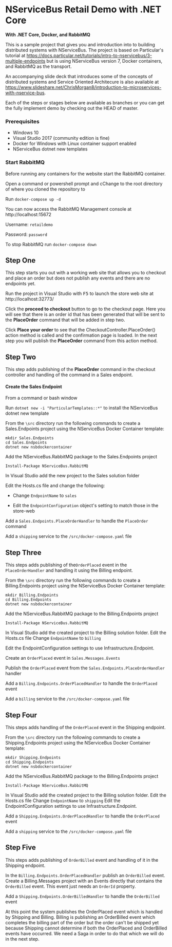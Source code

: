 # NServiceBus Retail Demo with .NET Core
**With .NET Core, Docker, and RabbitMQ**

This is a sample project that gives you and introduction into to building distributed systems with NServiceBus.  The project is based on Particular's tutorial at https://docs.particular.net/tutorials/intro-to-nservicebus/3-multiple-endpoints but is using NServiceBus version 7, Docker containers, and RabbitMQ as the transport.

An accompanying slide deck that introduces some of the concepts of distributed systems and Service Oriented Architecure is also available at https://www.slideshare.net/ChrisMorgan8/introduction-to-microservices-with-nservice-bus.

Each of the steps or stages below are available as branches or you can get the fully implement demo by checking out the HEAD of master.

### Prerequisites ###
- Windows 10
- Visual Studio 2017 (community edition is fine)
- Docker for Windows with Linux container support enabled
- NServiceBus dotnet new templates

### Start RabbitMQ ###
Before running any containers for the website start the RabbitMQ container.

Open a command or powershell prompt and cChange to the root directory of where you cloned the repository to

Run `docker-compose up -d`

You can now access the RabbitMQ Management console at http://localhost:15672

Username: `retaildemo`

Password: `password`

To stop RabbitMQ run `docker-compose down`


## Step One ##
This step starts you out with a working web site that allows you to checkout and place an order but does not publish any events and there are no endpoints yet.

Run the project in Visual Studio with <kbd>F5</kbd> to launch the store web site at http://localhost:32773/

Click the **proceed to checkout** button to go to the checkout page.  Here you will see that there is an order id that has been generated that will be sent to the **PlaceOrder** command that will be added in step two.

Click **Place your order** to see that the CheckoutController.PlaceOrder() action method is called and the confirmation page is loaded.  In the next step you will publish the **PlaceOrder** command from this action method.


## Step Two ##
This step adds publishing of the **PlaceOrder** command in the checkout controller and handling of the command in a Sales endpoint.

#### Create the Sales Endpoint ###

From a command or bash window

Run `dotnet new -i "ParticularTemplates::*"` to install the NServiceBus dotnet new template
 
From the `\src` directory run the following commands to create a Sales.Endpoints project using the NServiceBus Docker Container template: 

    mkdir Sales.Endpoints    
    cd Sales.Endpoints
	dotnet new nsbdockercontainer

Add the NServiceBus.RabbitMQ package to the Sales.Endpoints project

`Install-Package NServiceBus.RabbitMQ`

In Visual Studio add the new project to the Sales solution folder

Edit the Hosts.cs file and change the following:

- Change `EndpointName` to `sales`

- Edit the `EndpointConfiguration` object's setting to match those in the store-web

Add a `Sales.Endpoints.PlaceOrderHandler` to handle the `PlaceOrder` command

Add a `shipping` service to the `/src/docker-compose.yaml` file


 
## Step Three ##
This steps adds publishing of the`OrderPlaced` event in the `PlaceOrderHandler` and handling it using the Billing endpoint.

From the `\src` directory run the following commands to create a Billing.Endpoints project using the NServiceBus Docker Container template: 

    mkdir Billing.Endpoints    
    cd Billing.Endpoints
	dotnet new nsbdockercontainer

Add the NServiceBus.RabbitMQ package to the Billing.Endpoints project

`Install-Package NServiceBus.RabbitMQ`

In Visual Studio add the created project to the Billing solution folder.
Edit the Hosts.cs file
Change `EndpointName` to `billing`

Edit the EndpointConfiguration settings to use Infrastructure.Endpoint.

Create an `OrderPlaced` event in `Sales.Messages.Events`

Publish the `OrderPlaced` event from the `Sales.Endpoints.PlaceOrderHandler` handler

Add a `Billing.Endpoints.OrderPlacedHandler` to handle the `OrderPlaced` event

Add a `billing` service to the `/src/docker-compose.yaml` file


## Step Four ##
This steps adds handling of the `OrderPlaced` event in the Shipping endpoint.

From the `\src` directory run the following commands to create a Shipping.Endpoints project using the NServiceBus Docker Container template: 

    mkdir Shipping.Endpoints    
    cd Shipping.Endpoints
	dotnet new nsbdockercontainer

Add the NServiceBus.RabbitMQ package to the Billing.Endpoints project

`Install-Package NServiceBus.RabbitMQ`

In Visual Studio add the created project to the Billing solution folder.
Edit the Hosts.cs file
Change `EndpointName` to `shipping`
Edit the EndpointConfiguration settings to use Infrastructure.Endpoint.

Add a `Shipping.Endpoints.OrderPlacedHandler` to handle the `OrderPlaced` event

Add a `shipping` service to the `/src/docker-compose.yaml` file


## Step Five ##
This steps adds publishing of `OrderBilled` event and handling of it in the Shipping endpoint.

In the `Billing.Endpoints.OrderPlacedHandler` publish an `OrderBilled` event.
Create a Billing.Messages project with an Events directly that contains the `OrderBilled` event.  This event just needs an `OrderId` property. 

Add a `Shipping.Endpoints.OrderBilledHandler` to handle the `OrderBilled` event

At this point the system publishes the OrderPlaced event which is handled by Shipping and Billing.  Billing is publishing an OrderBilled event which completes the billing part of the order but the order can't be shipped yet because Shipping cannot determine if both the OrderPlaced and OrderBilled events have occurred.  We need a Saga in order to do that which we will do in the next step. 